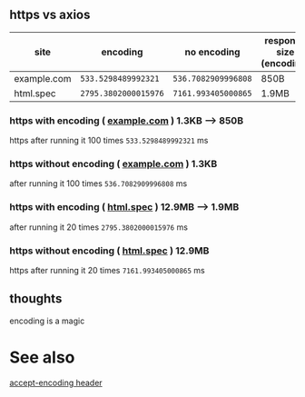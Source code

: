 ## https vs axios 


| site  | encoding  | no encoding  | response size (encoding) | response size  |
|---|---|---|---|---|
| example.com | `533.5298489992321` |  `536.7082909996808` |  850B |  1.3KB |
| html.spec | `2795.3802000015976` |  `7161.993405000865` |  1.9MB |  12.9MB |

### https with encoding ( [example.com](https://example.com) ) 1.3KB --> 850B
https after running it 100 times `533.5298489992321` ms

### https without encoding ( [example.com](https://example.com) ) 1.3KB
after running it 100 times `536.7082909996808` ms

### https with encoding ( [html.spec](https://html.spec.whatwg.org/) ) 12.9MB --> 1.9MB
after running it 20 times `2795.3802000015976` ms

### https without encoding (  [html.spec](https://html.spec.whatwg.org/) ) 12.9MB
https after running it 20 times `7161.993405000865` ms

## thoughts
encoding is a magic

# See also 
[accept-encoding header](https://developer.mozilla.org/en-US/docs/Web/HTTP/Headers/Accept-Encoding)